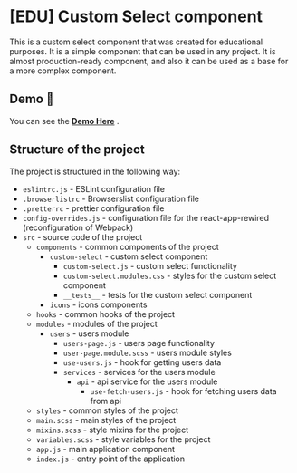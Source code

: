 # [EDU] Custom Select component
This is a custom select component that was created for educational purposes. 
It is a simple component that can be used in any project. It is almost production-ready component, and also it can be used as a base for a more complex component.

## Demo 🚀
You can see the **[Demo Here](https://maplemap.github.io/custom-select/)** .

## Structure of the project
The project is structured in the following way:
- `eslintrc.js` - ESLint configuration file
- `.browserlistrc` - Browserslist configuration file
- `.pretterrc` - prettier configuration file
- `config-overrides.js` - configuration file for the react-app-rewired (reconfiguration of Webpack)
- `src` - source code of the project
  - `components` - common components of the project
    - `custom-select` - custom select component
      - `custom-select.js` - custom select functionality 
      - `custom-select.modules.css` - styles for the custom select component
      - `__tests__` - tests for the custom select component
    - `icons` - icons components
  - `hooks` - common hooks of the project
  - `modules` - modules of the project
    - `users` - users module
      - `users-page.js` - users page functionality
      - `user-page.module.scss` - users module styles
      - `use-users.js` - hook for getting users data
      - `services` - services for the users module
        - `api` - api service for the users module
            - `use-fetch-users.js` - hook for fetching users data from api
  - `styles` - common styles of the project
   - `main.scss` - main styles of the project
   - `mixins.scss` - style mixins for the project
   - `variables.scss` - style variables for the project
  - `app.js` - main application component
  - `index.js` - entry point of the application
